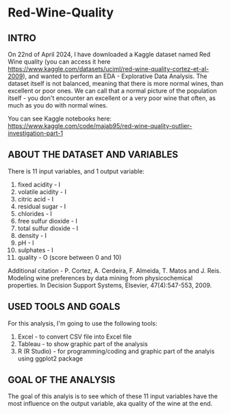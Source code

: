 # Red-Wine-Quality

## INTRO
On 22nd of April 2024, I have downloaded a Kaggle dataset named Red Wine quality (you can access it here https://www.kaggle.com/datasets/uciml/red-wine-quality-cortez-et-al-2009), and wanted to perform an EDA - Explorative Data Analysis. The dataset itself is not balanced, meaning that there is more normal wines, than excellent or poor ones. We can call that a normal picture of the population itself - you don't encounter an excellent or a very poor wine that often, as much as you do with normal wines.

You can see Kaggle notebooks here:
https://www.kaggle.com/code/majab95/red-wine-quality-outlier-investigation-part-1

## ABOUT THE DATASET AND VARIABLES

There is 11 input variables, and 1 output variable:
1) fixed acidity - I
2) volatile acidity - I
3) citric acid - I
4) residual sugar - I
5) chlorides - I
6) free sulfur dioxide - I
7) total sulfur dioxide - I
8) density - I
9) pH - I
10) sulphates - I
11) quality - O (score between 0 and 10)

Additional citation - P. Cortez, A. Cerdeira, F. Almeida, T. Matos and J. Reis. Modeling wine preferences by data mining from physicochemical properties. In Decision Support Systems, Elsevier, 47(4):547-553, 2009.

## USED TOOLS AND GOALS

For this analysis, I'm going to use the following tools:
1) Excel - to convert CSV file into Excel file
2) Tableau - to show graphic part of the analysis
3) R (R Studio) - for programming/coding and graphic part of the analyis using ggplot2 package

## GOAL OF THE ANALYSIS

The goal of this analyis is to see which of these 11 input variables have the most influence on the output variable, aka quality of the wine at the end.
